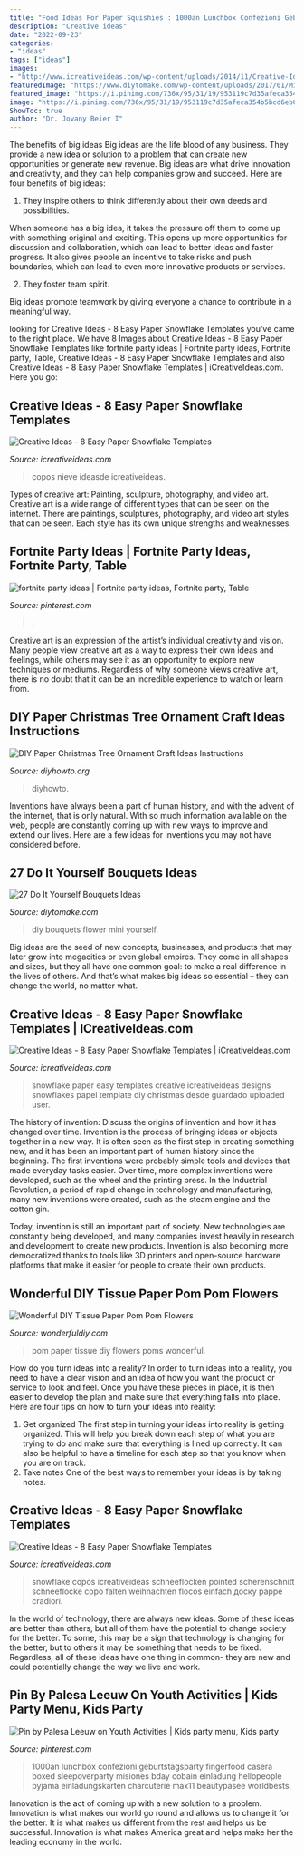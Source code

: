```yaml
---
title: "Food Ideas For Paper Squishies : 1000an Lunchbox Confezioni Geburtstagsparty Fingerfood Casera Boxed Sleepoverparty Misiones Bday Cobain Einladung Hellopeople Pyjama Einladungskarten Charcuterie Max11 Beautypasee Worldbests"
description: "Creative ideas"
date: "2022-09-23"
categories:
- "ideas"
tags: ["ideas"]
images:
- "http://www.icreativeideas.com/wp-content/uploads/2014/11/Creative-Ideas-8-Easy-Paper-Snowflake-Templates-5.jpg?ed7071"
featuredImage: "https://www.diytomake.com/wp-content/uploads/2017/01/Mini-Flower-Bouquets-DIY.jpg"
featured_image: "https://i.pinimg.com/736x/95/31/19/953119c7d35afeca354b5bcd6eb091d6.jpg"
image: "https://i.pinimg.com/736x/95/31/19/953119c7d35afeca354b5bcd6eb091d6.jpg"
ShowToc: true
author: "Dr. Jovany Beier I"
---
```



The benefits of big ideas
Big ideas are the life blood of any business. They provide a new idea or solution to a problem that can create new opportunities or generate new revenue. Big ideas are what drive innovation and creativity, and they can help companies grow and succeed. Here are four benefits of big ideas:
1. They inspire others to think differently about their own deeds and possibilities.

When someone has a big idea, it takes the pressure off them to come up with something original and exciting. This opens up more opportunities for discussion and collaboration, which can lead to better ideas and faster progress. It also gives people an incentive to take risks and push boundaries, which can lead to even more innovative products or services.

2. They foster team spirit.

Big ideas promote teamwork by giving everyone a chance to contribute in a meaningful way.

	

		
looking for Creative Ideas - 8 Easy Paper Snowflake Templates you've came to the right place. We have 8 Images about Creative Ideas - 8 Easy Paper Snowflake Templates like fortnite party ideas | Fortnite party ideas, Fortnite party, Table, Creative Ideas - 8 Easy Paper Snowflake Templates and also Creative Ideas - 8 Easy Paper Snowflake Templates | iCreativeIdeas.com. Here you go:
		
    
## Creative Ideas - 8 Easy Paper Snowflake Templates

<img loading=lazy src="https://www.icreativeideas.com/wp-content/uploads/2014/11/Creative-Ideas-8-Easy-Paper-Snowflake-Templates-7.jpg" onerror="this.onerror=null;this.src='https://tse4.mm.bing.net/th?id=OIP.elTzI2Y_Z0kbmrwRfecMeQHaMS&amp;pid=15.1';" alt="Creative Ideas - 8 Easy Paper Snowflake Templates">

_Source: icreativeideas.com_

>copos nieve ideasde icreativeideas. 

	

Types of creative art: Painting, sculpture, photography, and video art.
Creative art is a wide range of different types that can be seen on the internet. There are paintings, sculptures, photography, and video art styles that can be seen. Each style has its own unique strengths and weaknesses.

    
## Fortnite Party Ideas | Fortnite Party Ideas, Fortnite Party, Table

<img loading=lazy src="https://i.pinimg.com/736x/95/31/19/953119c7d35afeca354b5bcd6eb091d6.jpg" onerror="this.onerror=null;this.src='https://tse1.mm.bing.net/th?id=OIP.qT7OEAma3lGya6Z3Gh9c1QHaJ3&amp;pid=15.1';" alt="fortnite party ideas | Fortnite party ideas, Fortnite party, Table">

_Source: pinterest.com_

>. 

	

Creative art is an expression of the artist’s individual creativity and vision. Many people view creative art as a way to express their own ideas and feelings, while others may see it as an opportunity to explore new techniques or mediums. Regardless of why someone views creative art, there is no doubt that it can be an incredible experience to watch or learn from.

    
## DIY Paper Christmas Tree Ornament Craft Ideas Instructions

<img loading=lazy src="http://www.diyhowto.org/wp-content/uploads/DIYHowto-DIY-Paper-Christmas-Tree-Ornament-Craft-Ideas-09.jpg" onerror="this.onerror=null;this.src='https://tse4.mm.bing.net/th?id=OIP.k-RBP45LUswyrSuARFEggAHaKZ&amp;pid=15.1';" alt="DIY Paper Christmas Tree Ornament Craft Ideas Instructions">

_Source: diyhowto.org_

>diyhowto. 

	

Inventions have always been a part of human history, and with the advent of the internet, that is only natural. With so much information available on the web, people are constantly coming up with new ways to improve and extend our lives. Here are a few ideas for inventions you may not have considered before.

    
## 27 Do It Yourself Bouquets Ideas

<img loading=lazy src="https://www.diytomake.com/wp-content/uploads/2017/01/Mini-Flower-Bouquets-DIY.jpg" onerror="this.onerror=null;this.src='https://tse2.mm.bing.net/th?id=OIP.lfPHyq45qy4vH4RRhgi41gHaKe&amp;pid=15.1';" alt="27 Do It Yourself Bouquets Ideas">

_Source: diytomake.com_

>diy bouquets flower mini yourself. 

	

Big ideas are the seed of new concepts, businesses, and products that may later grow into megacities or even global empires. They come in all shapes and sizes, but they all have one common goal: to make a real difference in the lives of others. And that’s what makes big ideas so essential – they can change the world, no matter what.

    
## Creative Ideas - 8 Easy Paper Snowflake Templates | ICreativeIdeas.com

<img loading=lazy src="http://www.icreativeideas.com/wp-content/uploads/2014/11/Creative-Ideas-8-Easy-Paper-Snowflake-Templates-5.jpg?ed7071" onerror="this.onerror=null;this.src='https://tse4.mm.bing.net/th?id=OIP.gL6FNBMDdtXQ8u46lhlwGAHaL5&amp;pid=15.1';" alt="Creative Ideas - 8 Easy Paper Snowflake Templates | iCreativeIdeas.com">

_Source: icreativeideas.com_

>snowflake paper easy templates creative icreativeideas designs snowflakes papel template diy christmas desde guardado uploaded user. 

	

The history of invention: Discuss the origins of invention and how it has changed over time.
Invention is the process of bringing ideas or objects together in a new way. It is often seen as the first step in creating something new, and it has been an important part of human history since the beginning.
The first inventions were probably simple tools and devices that made everyday tasks easier. Over time, more complex inventions were developed, such as the wheel and the printing press. In the Industrial Revolution, a period of rapid change in technology and manufacturing, many new inventions were created, such as the steam engine and the cotton gin.

Today, invention is still an important part of society. New technologies are constantly being developed, and many companies invest heavily in research and development to create new products. Invention is also becoming more democratized thanks to tools like 3D printers and open-source hardware platforms that make it easier for people to create their own products.

    
## Wonderful DIY Tissue Paper Pom Pom Flowers

<img loading=lazy src="https://cdn.wonderfuldiy.com/wp-content/uploads/2014/06/Tissue-Paper-Pom-poms-F.jpg" onerror="this.onerror=null;this.src='https://tse2.mm.bing.net/th?id=OIP.XL6RNPdrXGaV7ZDd7eklmQHaHE&amp;pid=15.1';" alt="Wonderful DIY Tissue Paper Pom Pom Flowers">

_Source: wonderfuldiy.com_

>pom paper tissue diy flowers poms wonderful. 

	

How do you turn ideas into a reality?
In order to turn ideas into a reality, you need to have a clear vision and an idea of how you want the product or service to look and feel. Once you have these pieces in place, it is then easier to develop the plan and make sure that everything falls into place. Here are four tips on how to turn your ideas into reality:
1. Get organized
The first step in turning your ideas into reality is getting organized. This will help you break down each step of what you are trying to do and make sure that everything is lined up correctly. It can also be helpful to have a timeline for each step so that you know when you are on track.
2. Take notes
One of the best ways to remember your ideas is by taking notes.

    
## Creative Ideas - 8 Easy Paper Snowflake Templates

<img loading=lazy src="https://www.icreativeideas.com/wp-content/uploads/2014/11/Creative-Ideas-8-Easy-Paper-Snowflake-Templates-3.jpg" onerror="this.onerror=null;this.src='https://tse4.mm.bing.net/th?id=OIP.hUFi7CJOnMhmHV1GJaaOHgHaMF&amp;pid=15.1';" alt="Creative Ideas - 8 Easy Paper Snowflake Templates">

_Source: icreativeideas.com_

>snowflake copos icreativeideas schneeflocken pointed scherenschnitt schneeflocke copo falten weihnachten flocos einfach доску pappe cradiori. 

	

In the world of technology, there are always new ideas. Some of these ideas are better than others, but all of them have the potential to change society for the better. To some, this may be a sign that technology is changing for the better, but to others it may be something that needs to be fixed. Regardless, all of these ideas have one thing in common- they are new and could potentially change the way we live and work.

    
## Pin By Palesa Leeuw On Youth Activities | Kids Party Menu, Kids Party

<img loading=lazy src="https://i.pinimg.com/736x/b5/b4/30/b5b430035b7a0e35a79294f31bd02c30.jpg" onerror="this.onerror=null;this.src='https://tse2.mm.bing.net/th?id=OIP.o616SXllvrcND_gRZTg2dwHaJ3&amp;pid=15.1';" alt="Pin by Palesa Leeuw on Youth Activities | Kids party menu, Kids party">

_Source: pinterest.com_

>1000an lunchbox confezioni geburtstagsparty fingerfood casera boxed sleepoverparty misiones bday cobain einladung hellopeople pyjama einladungskarten charcuterie max11 beautypasee worldbests. 

	

Innovation is the act of coming up with a new solution to a problem. Innovation is what makes our world go round and allows us to change it for the better. It is what makes us different from the rest and helps us be successful. Innovation is what makes America great and helps make her the leading economy in the world.

